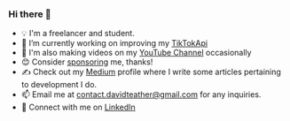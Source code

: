### Hi there 👋
- 💡 I'm a freelancer and student.
- 🔭 I’m currently working on improving my [TikTokApi](https://github.com/davidteather/TikTok-Api)
- 🎥 I'm also making videos on my [YouTube Channel](https://www.youtube.com/c/davidteather) occasionally
- 😊 Consider [sponsoring](https://github.com/sponsors/davidteather) me, thanks!
- ✍️ Check out my [Medium](https://medium.com/@david.teather) profile where I write some articles pertaining to development I do.
- 📫 Email me at contact.davidteather@gmail.com for any inquiries.
- 🐧 Connect with me on [LinkedIn](https://www.linkedin.com/in/davidteather/)
